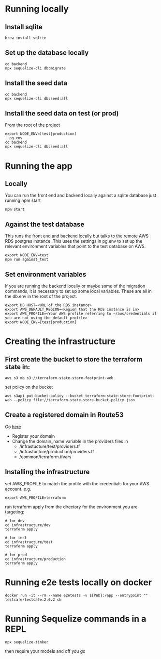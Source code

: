 # Running locally

## Install sqlite

```
brew install sqlite
```

## Set up the database locally

```
cd backend
npx sequelize-cli db:migrate
```

## Install the seed data

```
cd backend
npx sequelize-cli db:seed:all
```

## Install the seed data on test (or prod)

From the root of the project

```
export NODE_ENV=[test|production]
. pg.env
cd backend
npx sequelize-cli db:seed:all
```

# Running the app

## Locally

You can run the front end and backend locally against a sqlite database just running npm start

```
npm start
```

## Against the test database

This runs the front end and backend locally but talks to the remote AWS RDS postgres instance. This uses the settings in pg.env to set up the relevant environment variables that point to the test database on AWS.

```
export NODE_ENV=test
npm run against_test
```

## Set environment variables

If you are running the backend locally or maybe some of the migration commands, it is necessary to set up some local variables. These are all in the db.env in the root of the project.

```
export DB_HOST=<URL of the RDS instance>
export AWS_DEFAULT_REGION=<Region that the RDS instance is in>
export AWS_PROFILE=<Your AWS profile referring to ~/aws/credentials if you are not using the default profile>
export NODE_ENV=[test|production]
```

# Creating the infrastructure

## First create the bucket to store the terraform state in:

```
aws s3 mb s3://terraform-state-store-footprint-web
```

set policy on the bucket

```
aws s3api put-bucket-policy --bucket terraform-state-store-footprint-web --policy file://terraform-state-store-bucket-policy.json
```

## Create a registered domain in Route53

Go [here](https://us-east-1.console.aws.amazon.com/route53/home#DomainListing:)

- Register your domain
- Change the domain_name variable in the providers files in
  - /infrastucture/test/providers.tf
  - /infrastucture/production/providers.tf
  - /common/terraform.tfvars

## Installing the infrastructure

set AWS_PROFILE to match the profile with the credentials for your AWS account. e.g.

```
export AWS_PROFILE=terraform
```

run terraform apply from the directory for the environment you are targeting:

```
# for dev
cd infrastructure/dev
terraform apply

# for test
cd infrastructure/test
terraform apply

# for prod
cd infrastructure/production
terraform apply
```

# Running e2e tests locally on docker

```
docker run -it --rm --name e2etests -v ${PWD}:/app --entrypoint "" testcafe/testcafe:2.0.2 sh
```

# Running Sequelize commands in a REPL

```
npx sequelize-tinker
```

then require your models and off you go
